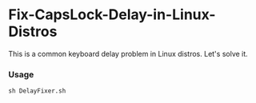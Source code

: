 # Fix-CapsLock-Delay-in-Linux-Distros
This is a common keyboard delay problem in Linux distros. Let's solve it.


### Usage
```sh DelayFixer.sh```
